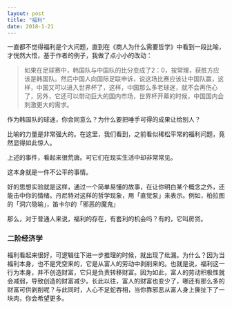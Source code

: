 ```yaml
---
layout: post
title: "福利"
date: 2018-1-21
---
```


一直都不觉得福利是个大问题，直到在《商人为什么需要哲学》中看到一段比喻，才恍然大悟，基于作者的例子，我做了点小小的改动：

> 如果在足球赛中，韩国队与中国队的比分变成了2：0，按常理，获胜方应该是韩国队。然后中国人向国际足联申诉，说这场比赛应该让中国队赢，这样，中国又可以进入世界杯了，这样，中国那么多老球迷，就不会再伤心了，另外，它还可以带动巨大的国内市场，世界杯开幕的时候，中国国内会刺激更大的需求。

作为韩国队的球迷，你会同意么？为什么要把唾手可得的成果让给别人？

比喻的力量是非常强大的。在这里，我们看到，之前看似稀松平常的福利问题，竟然显得如此惊人。

上述的事件，看起来很荒唐。可它们在现实生活中却非常常见。

这本身就是一件不公平的事情。

好的思想实验就是这样，通过一个简单易懂的故事，在让你明白某个概念之外，还能击中你的情绪。丹尼特对这样的哲学现象，用「直觉泵」来表示。例如，柏拉图的「洞穴隐喻」，笛卡尔的「邪恶的魔鬼」


那么，对于普通人来说，福利的存在，有套利的机会吗？有的，它叫房贷。

### 二阶经济学

福利看起来很好，可逻辑往下进一步推理的时候，就出现了纰漏。为什么？因为当福利本身，也不是凭空来的，它是从富人的劳动中剥削来的。也就是说，福利这一行为本身，并不创造财富，它只是负责转移财富。因为如此，富人的劳动积极性就会减弱，导致创造的财富减少。长此以往，富人的财富也变少了，哪还有那么多的财富可供剥削呢？与此同时，人心不足蛇吞相，当你靠邪恶从富人身上撕扯下了一块肉，你会希望更多。